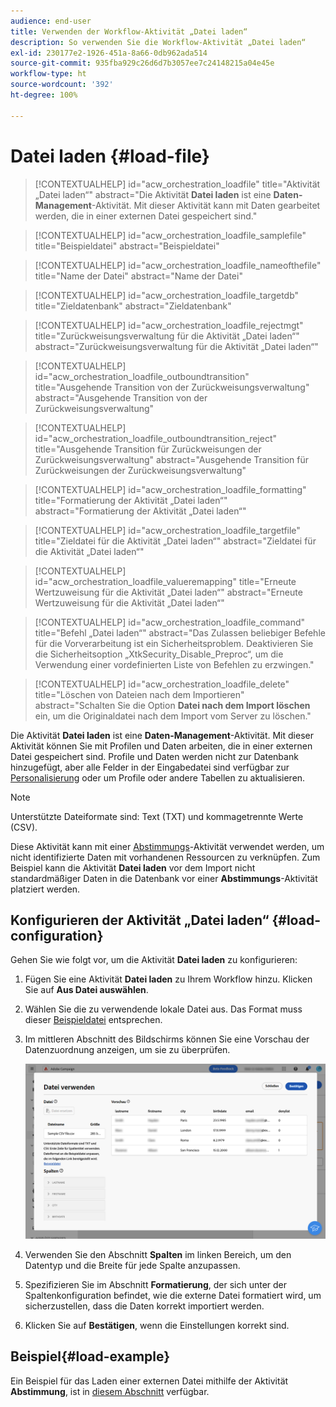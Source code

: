 ```yaml
---
audience: end-user
title: Verwenden der Workflow-Aktivität „Datei laden“
description: So verwenden Sie die Workflow-Aktivität „Datei laden“
exl-id: 230177e2-1926-451a-8a66-0db962ada514
source-git-commit: 935fba929c26d6d7b3057ee7c24148215a04e45e
workflow-type: ht
source-wordcount: '392'
ht-degree: 100%

---
```


# Datei laden  {#load-file}

>[!CONTEXTUALHELP]
>id="acw_orchestration_loadfile"
>title="Aktivität „Datei laden“"
>abstract="Die Aktivität **Datei laden** ist eine **Daten-Management**-Aktivität. Mit dieser Aktivität kann mit Daten gearbeitet werden, die in einer externen Datei gespeichert sind."

>[!CONTEXTUALHELP]
>id="acw_orchestration_loadfile_samplefile"
>title="Beispieldatei"
>abstract="Beispieldatei"

>[!CONTEXTUALHELP]
>id="acw_orchestration_loadfile_nameofthefile"
>title="Name der Datei"
>abstract="Name der Datei"

>[!CONTEXTUALHELP]
>id="acw_orchestration_loadfile_targetdb"
>title="Zieldatenbank"
>abstract="Zieldatenbank"

>[!CONTEXTUALHELP]
>id="acw_orchestration_loadfile_rejectmgt"
>title="Zurückweisungsverwaltung für die Aktivität „Datei laden“"
>abstract="Zurückweisungsverwaltung für die Aktivität „Datei laden“"

>[!CONTEXTUALHELP]
>id="acw_orchestration_loadfile_outboundtransition"
>title="Ausgehende Transition von der Zurückweisungsverwaltung"
>abstract="Ausgehende Transition von der Zurückweisungsverwaltung"

>[!CONTEXTUALHELP]
>id="acw_orchestration_loadfile_outboundtransition_reject"
>title="Ausgehende Transition für Zurückweisungen der Zurückweisungsverwaltung"
>abstract="Ausgehende Transition für Zurückweisungen der Zurückweisungsverwaltung"

>[!CONTEXTUALHELP]
>id="acw_orchestration_loadfile_formatting"
>title="Formatierung der Aktivität „Datei laden“"
>abstract="Formatierung der Aktivität „Datei laden“"

>[!CONTEXTUALHELP]
>id="acw_orchestration_loadfile_targetfile"
>title="Zieldatei für die Aktivität „Datei laden“"
>abstract="Zieldatei für die Aktivität „Datei laden“"

>[!CONTEXTUALHELP]
>id="acw_orchestration_loadfile_valueremapping"
>title="Erneute Wertzuweisung für die Aktivität „Datei laden“"
>abstract="Erneute Wertzuweisung für die Aktivität „Datei laden“"

>[!CONTEXTUALHELP]
>id="acw_orchestration_loadfile_command"
>title="Befehl „Datei laden“"
>abstract="Das Zulassen beliebiger Befehle für die Vorverarbeitung ist ein Sicherheitsproblem. Deaktivieren Sie die Sicherheitsoption „XtkSecurity_Disable_Preproc“, um die Verwendung einer vordefinierten Liste von Befehlen zu erzwingen."

>[!CONTEXTUALHELP]
>id="acw_orchestration_loadfile_delete"
>title="Löschen von Dateien nach dem Importieren"
>abstract="Schalten Sie die Option **Datei nach dem Import löschen** ein, um die Originaldatei nach dem Import vom Server zu löschen."

Die Aktivität **Datei laden** ist eine **Daten-Management**-Aktivität. Mit dieser Aktivität können Sie mit Profilen und Daten arbeiten, die in einer externen Datei gespeichert sind. Profile und Daten werden nicht zur Datenbank hinzugefügt, aber alle Felder in der Eingabedatei sind verfügbar zur [Personalisierung](../../personalization/gs-personalization.md) oder um Profile oder andere Tabellen zu aktualisieren.

>[!NOTE]
>Unterstützte Dateiformate sind: Text (TXT) und kommagetrennte Werte (CSV).

Diese Aktivität kann mit einer [Abstimmungs](reconciliation.md)-Aktivität verwendet werden, um nicht identifizierte Daten mit vorhandenen Ressourcen zu verknüpfen. Zum Beispiel kann die Aktivität **Datei laden** vor dem Import nicht standardmäßiger Daten in die Datenbank vor einer **Abstimmungs**-Aktivität platziert werden.

## Konfigurieren der Aktivität „Datei laden“ {#load-configuration}

Gehen Sie wie folgt vor, um die Aktivität **Datei laden** zu konfigurieren:

1. Fügen Sie eine Aktivität **Datei laden** zu Ihrem Workflow hinzu. Klicken Sie auf **Aus Datei auswählen**.

1. Wählen Sie die zu verwendende lokale Datei aus. Das Format muss dieser [Beispieldatei](../../audience/file-audience.md#sample-file) entsprechen.

1. Im mittleren Abschnitt des Bildschirms können Sie eine Vorschau der Datenzuordnung anzeigen, um sie zu überprüfen.

   ![](../assets/load-file.png)

1. Verwenden Sie den Abschnitt **Spalten** im linken Bereich, um den Datentyp und die Breite für jede Spalte anzupassen.

1. Spezifizieren Sie im Abschnitt **Formatierung**, der sich unter der Spaltenkonfiguration befindet, wie die externe Datei formatiert wird, um sicherzustellen, dass die Daten korrekt importiert werden.

1. Klicken Sie auf **Bestätigen**, wenn die Einstellungen korrekt sind.

## Beispiel{#load-example}

Ein Beispiel für das Laden einer externen Datei mithilfe der Aktivität **Abstimmung**, ist in [diesem Abschnitt](reconciliation.md#reconciliation-example) verfügbar.
